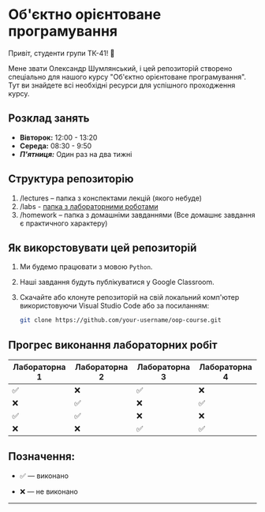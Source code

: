 # Об'єктно орієнтоване програмування

Привіт, студенти групи ТК-41! 👋

Мене звати Олександр Шумлянський, і цей репозиторій створено спеціально для нашого курсу "Об'єктно орієнтоване програмування". Тут ви знайдете всі необхідні ресурси для успішного проходження курсу.

## Розклад занять

- **Вівторок:** 12:00 - 13:20
- **Середа:** 08:30 - 9:50
- _**П'ятниця:**_ Один раз на два тижні

## Структура репозиторію
1. /lectures – папка з конспектами лекцій (якого небуде)
1. /labs - [папка з лабораторними роботами](./Лабораторні/README.md) 
1. /homework – папка з домашніми завданнями 
(Все домашнє завдання є практичного характеру)

## Як викорстовувати цей репозиторій

1. Ми будемо працювати з мовою ```Python```.
1. Наші завдання будуть публікуватися у Google Classroom.
1. Скачайте або клонуте репозиторій на свій локальний комп'ютер використовуючи Visual Studio Code або за посиланням:

    ``` bash
    git clone https://github.com/your-username/oop-course.git
    ```

## Прогрес виконання лабораторних робіт

| Лабораторна 1 | Лабораторна 2 | Лабораторна 3 | Лабораторна 4 |
|---------------|---------------|---------------|---------------|
| ✅            | ❌            | ✅            | ❌            |
| ❌            | ✅            | ❌            | ✅            |
| ✅            | ✅            | ❌            | ❌            |
| ❌            | ❌            | ✅            | ✅            |

## Позначення:
- ✅ — виконано

- ❌ — не виконано

---
